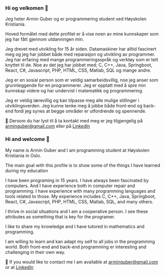 ### Hi og velkomen 👋

Jeg heter Armin Guber og er programmering student ved Høyskolen Kristiania.

Hoved formålet med dette profilet er å vise noen av mine kunnskaper som jeg har fått gjennom utdanningen min. 

Jeg drevet med utvikling for 15 år siden.
Datamaskiner har alltid fascinert meg og jeg har jobbet både med reparasjon og utvikling av programmer.
Jeg har erfaring med mange programmeringsspråk og verktøy som er tett knyttet til de. Noe av det jeg har jobbet med; C, C++, Java, Springboot, React, C#, Javascript, PHP, HTML, CSS, Matlab, SQL og mange andre.

Jeg er en sosial person som er veldig samarbeidsvillig, noe jeg anser som grunnleggende for en programmerer.
Jeg er opptatt med å spre min kunnskap videre og har undervist i matematikk og programmering.

Jeg er veldig lærevillig og kan tilpasse meg alle mulige stillinger i utviklingsverden. Jeg kunne tenke meg å jobbe både front-end og back-end fordi jeg synes at begge områder er utfordrende og spennende.

💬 Dersom du har lyst til å ta kontakt med meg er jeg tilgjengelig på arminguber@gmail.com eller på [LinkedIn](https://www.linkedin.com/in/armin-guber-52655918a/)

###  Hi and welcome 👋

My name is Armin Guber and I am programming student at Høyskolen Kristiania in Oslo.

The main goal with this profile is to show some of the things I have learned during my education

I have been programing in 15 years.
I have always been fascinated by computers. And I have experience both in computer repair and programming.
I have experience with many programming languages and tools related to those. My experience includes C, C++, Java, Springboot, React, C#, Javascript, PHP, HTML, CSS, Matlab, SQL, and many others.

I thrive in social situations and I am a cooperative person. I see these attributes as something that is key for the programer.

I like to share my knowledge and I have tutored in mathematics and programming.

I am willing to learn and kan adapt my self to all jobs in the programming world. Both front-end and back-end programming er interesting and challenging in their own way.

💬 If you would like to contact me I am available at  arminguber@gmail.com or at [LinkedIn](https://www.linkedin.com/in/armin-guber-52655918a/)
<!--
**guberArmin/guberArmin** is a ✨ _special_ ✨ repository because its `README.md` (this file) appears on your GitHub profile.

Here are some ideas to get you started:

- 🔭 I’m currently working on ...
- 🌱 I’m currently learning ...
- 👯 I’m looking to collaborate on ...
- 🤔 I’m looking for help with ...
- 💬 Ask me about ...
- 📫 How to reach me: ...
- 😄 Pronouns: ...
- ⚡ Fun fact: ...
-->
